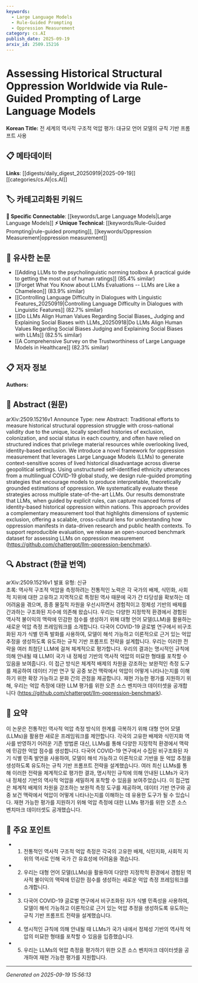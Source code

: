 ```yaml
---
keywords:
  - Large Language Models
  - Rule-Guided Prompting
  - Oppression Measurement
category: cs.AI
publish_date: 2025-09-19
arxiv_id: 2509.15216
---
```


<!-- KEYWORD_LINKING_METADATA:
{
  "processed_timestamp": "2025-09-22 21:55:59.156336",
  "vocabulary_version": "1.0",
  "selected_keywords": [
    "Large Language Models",
    "Rule-Guided Prompting",
    "Oppression Measurement"
  ],
  "rejected_keywords": [
    "Systemic Exclusion"
  ],
  "similarity_scores": {
    "Large Language Models": 0.8,
    "Rule-Guided Prompting": 0.72,
    "Oppression Measurement": 0.7
  },
  "extraction_method": "AI_prompt_based",
  "budget_applied": true
}
-->


# Assessing Historical Structural Oppression Worldwide via Rule-Guided Prompting of Large Language Models

**Korean Title:** 전 세계의 역사적 구조적 억압 평가: 대규모 언어 모델의 규칙 기반 프롬프트 사용

## 📋 메타데이터

**Links**: [[digests/daily_digest_20250919|2025-09-19]]   [[categories/cs.AI|cs.AI]]

## 🏷️ 카테고리화된 키워드
**🔗 Specific Connectable**: [[keywords/Large Language Models|Large Language Models]]
**⚡ Unique Technical**: [[keywords/Rule-Guided Prompting|rule-guided prompting]], [[keywords/Oppression Measurement|oppression measurement]]

## 🔗 유사한 논문
- [[Adding LLMs to the psycholinguistic norming toolbox A practical guide to getting the most out of human ratings]] (85.4% similar)
- [[Forget What You Know about LLMs Evaluations -- LLMs are Like a Chameleon]] (83.9% similar)
- [[Controlling Language Difficulty in Dialogues with Linguistic Features_20250919|Controlling Language Difficulty in Dialogues with Linguistic Features]] (82.7% similar)
- [[Do LLMs Align Human Values Regarding Social Biases_ Judging and Explaining Social Biases with LLMs_20250918|Do LLMs Align Human Values Regarding Social Biases Judging and Explaining Social Biases with LLMs]] (82.5% similar)
- [[A Comprehensive Survey on the Trustworthiness of Large Language Models in Healthcare]] (82.3% similar)

## 📋 저자 정보

**Authors:** 

## 📄 Abstract (원문)

arXiv:2509.15216v1 Announce Type: new 
Abstract: Traditional efforts to measure historical structural oppression struggle with cross-national validity due to the unique, locally specified histories of exclusion, colonization, and social status in each country, and often have relied on structured indices that privilege material resources while overlooking lived, identity-based exclusion. We introduce a novel framework for oppression measurement that leverages Large Language Models (LLMs) to generate context-sensitive scores of lived historical disadvantage across diverse geopolitical settings. Using unstructured self-identified ethnicity utterances from a multilingual COVID-19 global study, we design rule-guided prompting strategies that encourage models to produce interpretable, theoretically grounded estimations of oppression. We systematically evaluate these strategies across multiple state-of-the-art LLMs. Our results demonstrate that LLMs, when guided by explicit rules, can capture nuanced forms of identity-based historical oppression within nations. This approach provides a complementary measurement tool that highlights dimensions of systemic exclusion, offering a scalable, cross-cultural lens for understanding how oppression manifests in data-driven research and public health contexts. To support reproducible evaluation, we release an open-sourced benchmark dataset for assessing LLMs on oppression measurement (https://github.com/chattergpt/llm-oppression-benchmark).

## 🔍 Abstract (한글 번역)

arXiv:2509.15216v1 발표 유형: 신규  
초록: 역사적 구조적 억압을 측정하려는 전통적인 노력은 각 국가의 배제, 식민화, 사회적 지위에 대한 고유하고 지역적으로 특정된 역사 때문에 국가 간 타당성을 확보하는 데 어려움을 겪으며, 종종 물질적 자원을 우선시하면서 경험적이고 정체성 기반의 배제를 간과하는 구조화된 지수에 의존해 왔습니다. 우리는 다양한 지정학적 환경에서 경험된 역사적 불이익의 맥락에 민감한 점수를 생성하기 위해 대형 언어 모델(LLM)을 활용하는 새로운 억압 측정 프레임워크를 소개합니다. 다국어 COVID-19 글로벌 연구에서 비구조화된 자가 식별 민족 발화를 사용하여, 모델이 해석 가능하고 이론적으로 근거 있는 억압 추정을 생성하도록 유도하는 규칙 기반 프롬프트 전략을 설계합니다. 우리는 이러한 전략을 여러 최첨단 LLM에 걸쳐 체계적으로 평가합니다. 우리의 결과는 명시적인 규칙에 의해 안내될 때 LLM이 국가 내 정체성 기반의 역사적 억압의 미묘한 형태를 포착할 수 있음을 보여줍니다. 이 접근 방식은 체계적 배제의 차원을 강조하는 보완적인 측정 도구를 제공하여 데이터 기반 연구 및 공중 보건 맥락에서 억압이 어떻게 나타나는지를 이해하기 위한 확장 가능하고 문화 간의 관점을 제공합니다. 재현 가능한 평가를 지원하기 위해, 우리는 억압 측정에 대한 LLM 평가를 위한 오픈 소스 벤치마크 데이터셋을 공개합니다 (https://github.com/chattergpt/llm-oppression-benchmark).

## 📝 요약

이 논문은 전통적인 역사적 억압 측정 방식의 한계를 극복하기 위해 대형 언어 모델(LLMs)을 활용한 새로운 프레임워크를 제안합니다. 각국의 고유한 배제와 식민지화 역사를 반영하기 어려운 기존 방법론 대신, LLMs를 통해 다양한 지정학적 환경에서 맥락에 민감한 억압 점수를 생성합니다. 다국어 COVID-19 연구에서 수집된 비구조화된 자기 식별 민족 발언을 사용하여, 모델이 해석 가능하고 이론적으로 기반을 둔 억압 추정을 생성하도록 유도하는 규칙 기반 프롬프트 전략을 설계했습니다. 여러 최신 LLMs를 통해 이러한 전략을 체계적으로 평가한 결과, 명시적인 규칙에 의해 안내된 LLMs가 국가 내 정체성 기반의 역사적 억압을 세밀하게 포착할 수 있음을 보여주었습니다. 이 접근법은 체계적 배제의 차원을 강조하는 보완적 측정 도구를 제공하며, 데이터 기반 연구와 공중 보건 맥락에서 억압이 어떻게 나타나는지를 이해하는 데 유용한 도구가 될 수 있습니다. 재현 가능한 평가를 지원하기 위해 억압 측정에 대한 LLMs 평가를 위한 오픈 소스 벤치마크 데이터셋도 공개했습니다.

## 🎯 주요 포인트

- 1. 전통적인 역사적 구조적 억압 측정은 각국의 고유한 배제, 식민지화, 사회적 지위의 역사로 인해 국가 간 유효성에 어려움을 겪습니다.

- 2. 우리는 대형 언어 모델(LLMs)을 활용하여 다양한 지정학적 환경에서 경험된 역사적 불이익의 맥락에 민감한 점수를 생성하는 새로운 억압 측정 프레임워크를 소개합니다.

- 3. 다국어 COVID-19 글로벌 연구에서 비구조화된 자가 식별 민족성을 사용하여, 모델이 해석 가능하고 이론적으로 근거 있는 억압 추정을 생성하도록 유도하는 규칙 기반 프롬프트 전략을 설계했습니다.

- 4. 명시적인 규칙에 의해 안내될 때 LLMs가 국가 내에서 정체성 기반의 역사적 억압의 미묘한 형태를 포착할 수 있음을 입증했습니다.

- 5. 우리는 LLMs의 억압 측정을 평가하기 위한 오픈 소스 벤치마크 데이터셋을 공개하여 재현 가능한 평가를 지원합니다.

---

*Generated on 2025-09-19 15:56:13*